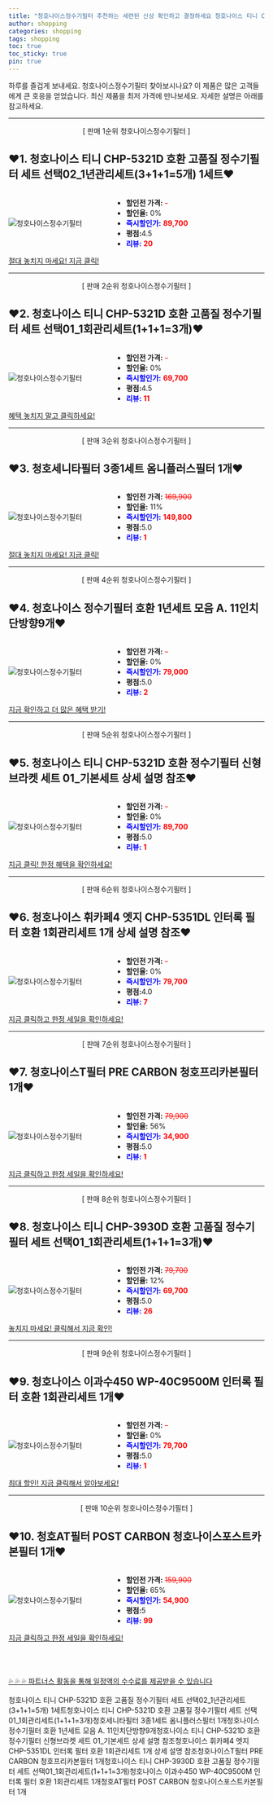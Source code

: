 ```yaml
---
title: "청호나이스정수기필터 추천하는 세련된 신상 확인하고 결정하세요 청호나이스 티니 CHP-5321D 호환 고품질"
author: shopping
categories: shopping
tags: shopping
toc: true
toc_sticky: true
pin: true
---
```

하루를 즐겁게 보내세요. 청호나이스정수기필터 찾아보시나요? 이 제품은 많은 고객들에게 큰 호응을 얻었습니다. 최신 제품을 최저 가격에 만나보세요. 자세한 설명은 아래를 참고하세요.

---
<p class="toplist" style="margin: 0 auto; display: block; width: fit-content;">[ 판매 1순위 청호나이스정수기필터 ]</p>

<h2><strong>❤️1. 청호나이스 티니 CHP-5321D 호환 고품질 정수기필터 세트 선택02_1년관리세트(3+1+1=5개) 1세트❤️</strong></h2>

<div style="display: flex; align-items: center;">
    <div style="flex: 0.4;">
        <img src="https://thumbnail6.coupangcdn.com/thumbnails/remote/230x230ex/image/vendor_inventory/0ce4/b64adf87b9840b3c151a811f3620da439ed7389a86e335a25eedb970b156.jpg" alt="청호나이스정수기필터" style="max-width: 100%;">
    </div>
    <div style="flex: 0.6; margin-left: 10px;">
        <ul>
            <li><strong>할인전 가격:</strong> <del style="color: red;">-</del></li>
            <li><strong>할인율:</strong> 0%</li>
            <li><span style='color:blue'><strong>즉시할인가:</strong></span> <span style='color:red'><strong>89,700</strong></span></li>
            <li><strong>평점:</strong>4.5</li>
            <li><span style='color:blue'><strong>리뷰:</strong></span> <span style='color:red'><strong>20</strong></span></li>
        </ul>
    </div>
</div>
<div class="center">
    <a href="https://William4Davisa.github.io?lptag=AF9450613&subid=githubio&pageKey=6161364740&traceid=V0-153&itemId=11959917437&vendorItemId=70056877665" class="myButton">
        절대 놓치지 마세요! 지금 클릭!
    </a>
</div>


---
<p class="toplist" style="margin: 0 auto; display: block; width: fit-content;">[ 판매 2순위 청호나이스정수기필터 ]</p>

<h2><strong>❤️2. 청호나이스 티니 CHP-5321D 호환 고품질 정수기필터 세트 선택01_1회관리세트(1+1+1=3개)❤️</strong></h2>

<div style="display: flex; align-items: center;">
    <div style="flex: 0.4;">
        <img src="https://thumbnail8.coupangcdn.com/thumbnails/remote/230x230ex/image/vendor_inventory/97a8/dde5d6d90957a3f69a8ea017474cf60f4310c6afaa711b042852610c0597.jpg" alt="청호나이스정수기필터" style="max-width: 100%;">
    </div>
    <div style="flex: 0.6; margin-left: 10px;">
        <ul>
            <li><strong>할인전 가격:</strong> <del style="color: red;">-</del></li>
            <li><strong>할인율:</strong> 0%</li>
            <li><span style='color:blue'><strong>즉시할인가:</strong></span> <span style='color:red'><strong>69,700</strong></span></li>
            <li><strong>평점:</strong>4.5</li>
            <li><span style='color:blue'><strong>리뷰:</strong></span> <span style='color:red'><strong>11</strong></span></li>
        </ul>
    </div>
</div>
<div class="center">
    <a href="https://William4Davisa.github.io?lptag=AF9450613&subid=githubio&pageKey=1098755526&traceid=V0-153&itemId=2057601024&vendorItemId=70056877662" class="myButton">
        혜택 놓치지 말고 클릭하세요!
    </a>
</div>


---
<p class="toplist" style="margin: 0 auto; display: block; width: fit-content;">[ 판매 3순위 청호나이스정수기필터 ]</p>

<h2><strong>❤️3. 청호세니타필터 3종1세트 옴니플러스필터 1개❤️</strong></h2>

<div style="display: flex; align-items: center;">
    <div style="flex: 0.4;">
        <img src="https://thumbnail7.coupangcdn.com/thumbnails/remote/230x230ex/image/vendor_inventory/97f8/77f4536bbd3fb54a6f39d303c419f54e5be04d574a5cf075b0601943969a.png" alt="청호나이스정수기필터" style="max-width: 100%;">
    </div>
    <div style="flex: 0.6; margin-left: 10px;">
        <ul>
            <li><strong>할인전 가격:</strong> <del style="color: red;">169,900</del></li>
            <li><strong>할인율:</strong> 11%</li>
            <li><span style='color:blue'><strong>즉시할인가:</strong></span> <span style='color:red'><strong>149,800</strong></span></li>
            <li><strong>평점:</strong>5.0</li>
            <li><span style='color:blue'><strong>리뷰:</strong></span> <span style='color:red'><strong>1</strong></span></li>
        </ul>
    </div>
</div>
<div class="center">
    <a href="https://William4Davisa.github.io?lptag=AF9450613&subid=githubio&pageKey=8181019041&traceid=V0-153&itemId=23388769481&vendorItemId=90418506590" class="myButton">
        절대 놓치지 마세요! 지금 클릭!
    </a>
</div>


---
<p class="toplist" style="margin: 0 auto; display: block; width: fit-content;">[ 판매 4순위 청호나이스정수기필터 ]</p>

<h2><strong>❤️4. 청호나이스 정수기필터 호환 1년세트 모음 A. 11인치단방향9개❤️</strong></h2>

<div style="display: flex; align-items: center;">
    <div style="flex: 0.4;">
        <img src="https://thumbnail7.coupangcdn.com/thumbnails/remote/230x230ex/image/vendor_inventory/36e3/58ccfd40ffaad2dbf51574d4caaa285cc73474727c7622ade5b43f645377.png" alt="청호나이스정수기필터" style="max-width: 100%;">
    </div>
    <div style="flex: 0.6; margin-left: 10px;">
        <ul>
            <li><strong>할인전 가격:</strong> <del style="color: red;">-</del></li>
            <li><strong>할인율:</strong> 0%</li>
            <li><span style='color:blue'><strong>즉시할인가:</strong></span> <span style='color:red'><strong>79,000</strong></span></li>
            <li><strong>평점:</strong>5.0</li>
            <li><span style='color:blue'><strong>리뷰:</strong></span> <span style='color:red'><strong>2</strong></span></li>
        </ul>
    </div>
</div>
<div class="center">
    <a href="https://William4Davisa.github.io?lptag=AF9450613&subid=githubio&pageKey=6997582846&traceid=V0-153&itemId=17148485309&vendorItemId=84321206498" class="myButton">
        지금 확인하고 더 많은 혜택 받기!
    </a>
</div>


---
<p class="toplist" style="margin: 0 auto; display: block; width: fit-content;">[ 판매 5순위 청호나이스정수기필터 ]</p>

<h2><strong>❤️5. 청호나이스 티니 CHP-5321D 호환 정수기필터 신형브라켓 세트 01_기본세트 상세 설명 참조❤️</strong></h2>

<div style="display: flex; align-items: center;">
    <div style="flex: 0.4;">
        <img src="https://thumbnail6.coupangcdn.com/thumbnails/remote/230x230ex/image/vendor_inventory/0cd6/4e9c8ac8873f3da5bfbb3425f1c1447bf18725026459f60310b32b768d3b.jpg" alt="청호나이스정수기필터" style="max-width: 100%;">
    </div>
    <div style="flex: 0.6; margin-left: 10px;">
        <ul>
            <li><strong>할인전 가격:</strong> <del style="color: red;">-</del></li>
            <li><strong>할인율:</strong> 0%</li>
            <li><span style='color:blue'><strong>즉시할인가:</strong></span> <span style='color:red'><strong>89,700</strong></span></li>
            <li><strong>평점:</strong>5.0</li>
            <li><span style='color:blue'><strong>리뷰:</strong></span> <span style='color:red'><strong>1</strong></span></li>
        </ul>
    </div>
</div>
<div class="center">
    <a href="https://William4Davisa.github.io?lptag=AF9450613&subid=githubio&pageKey=7634902435&traceid=V0-153&itemId=20271727588&vendorItemId=87358780988" class="myButton">
        지금 클릭! 한정 혜택을 확인하세요!
    </a>
</div>


---
<p class="toplist" style="margin: 0 auto; display: block; width: fit-content;">[ 판매 6순위 청호나이스정수기필터 ]</p>

<h2><strong>❤️6. 청호나이스 휘카페4 엣지 CHP-5351DL 인터록 필터 호환 1회관리세트 1개 상세 설명 참조❤️</strong></h2>

<div style="display: flex; align-items: center;">
    <div style="flex: 0.4;">
        <img src="https://thumbnail8.coupangcdn.com/thumbnails/remote/230x230ex/image/vendor_inventory/ff8a/e202ffc49b5414ccb04102b9336dd2d469f8aec8b397ad1203ac382b3e9f.jpg" alt="청호나이스정수기필터" style="max-width: 100%;">
    </div>
    <div style="flex: 0.6; margin-left: 10px;">
        <ul>
            <li><strong>할인전 가격:</strong> <del style="color: red;">-</del></li>
            <li><strong>할인율:</strong> 0%</li>
            <li><span style='color:blue'><strong>즉시할인가:</strong></span> <span style='color:red'><strong>79,700</strong></span></li>
            <li><strong>평점:</strong>4.0</li>
            <li><span style='color:blue'><strong>리뷰:</strong></span> <span style='color:red'><strong>7</strong></span></li>
        </ul>
    </div>
</div>
<div class="center">
    <a href="https://William4Davisa.github.io?lptag=AF9450613&subid=githubio&pageKey=6210619585&traceid=V0-153&itemId=12377818936&vendorItemId=79647551001" class="myButton">
        지금 클릭하고 한정 세일을 확인하세요!
    </a>
</div>


---
<p class="toplist" style="margin: 0 auto; display: block; width: fit-content;">[ 판매 7순위 청호나이스정수기필터 ]</p>

<h2><strong>❤️7. 청호나이스T필터 PRE CARBON 청호프리카본필터 1개❤️</strong></h2>

<div style="display: flex; align-items: center;">
    <div style="flex: 0.4;">
        <img src="https://thumbnail7.coupangcdn.com/thumbnails/remote/230x230ex/image/vendor_inventory/8523/ddc5db2c21d71337a75f9505250f61e9b21a46c26acf66057c0255a1cc0c.png" alt="청호나이스정수기필터" style="max-width: 100%;">
    </div>
    <div style="flex: 0.6; margin-left: 10px;">
        <ul>
            <li><strong>할인전 가격:</strong> <del style="color: red;">79,900</del></li>
            <li><strong>할인율:</strong> 56%</li>
            <li><span style='color:blue'><strong>즉시할인가:</strong></span> <span style='color:red'><strong>34,900</strong></span></li>
            <li><strong>평점:</strong>5.0</li>
            <li><span style='color:blue'><strong>리뷰:</strong></span> <span style='color:red'><strong>1</strong></span></li>
        </ul>
    </div>
</div>
<div class="center">
    <a href="https://William4Davisa.github.io?lptag=AF9450613&subid=githubio&pageKey=8142747025&traceid=V0-153&itemId=23141404232&vendorItemId=90174290968" class="myButton">
        지금 클릭하고 한정 세일을 확인하세요!
    </a>
</div>


---
<p class="toplist" style="margin: 0 auto; display: block; width: fit-content;">[ 판매 8순위 청호나이스정수기필터 ]</p>

<h2><strong>❤️8. 청호나이스 티니 CHP-3930D 호환 고품질 정수기필터 세트 선택01_1회관리세트(1+1+1=3개)❤️</strong></h2>

<div style="display: flex; align-items: center;">
    <div style="flex: 0.4;">
        <img src="https://thumbnail7.coupangcdn.com/thumbnails/remote/230x230ex/image/vendor_inventory/1cb3/2c20a0d3616759af3ee27e827b13e55fa76d84d32b5858593d699f5745a6.jpg" alt="청호나이스정수기필터" style="max-width: 100%;">
    </div>
    <div style="flex: 0.6; margin-left: 10px;">
        <ul>
            <li><strong>할인전 가격:</strong> <del style="color: red;">79,700</del></li>
            <li><strong>할인율:</strong> 12%</li>
            <li><span style='color:blue'><strong>즉시할인가:</strong></span> <span style='color:red'><strong>69,700</strong></span></li>
            <li><strong>평점:</strong>5.0</li>
            <li><span style='color:blue'><strong>리뷰:</strong></span> <span style='color:red'><strong>26</strong></span></li>
        </ul>
    </div>
</div>
<div class="center">
    <a href="https://William4Davisa.github.io?lptag=AF9450613&subid=githubio&pageKey=1098708380&traceid=V0-153&itemId=2057536288&vendorItemId=70056812946" class="myButton">
        놓치지 마세요! 클릭해서 지금 확인!
    </a>
</div>


---
<p class="toplist" style="margin: 0 auto; display: block; width: fit-content;">[ 판매 9순위 청호나이스정수기필터 ]</p>

<h2><strong>❤️9. 청호나이스 이과수450 WP-40C9500M 인터록 필터 호환 1회관리세트 1개❤️</strong></h2>

<div style="display: flex; align-items: center;">
    <div style="flex: 0.4;">
        <img src="https://thumbnail8.coupangcdn.com/thumbnails/remote/230x230ex/image/vendor_inventory/ff8a/e202ffc49b5414ccb04102b9336dd2d469f8aec8b397ad1203ac382b3e9f.jpg" alt="청호나이스정수기필터" style="max-width: 100%;">
    </div>
    <div style="flex: 0.6; margin-left: 10px;">
        <ul>
            <li><strong>할인전 가격:</strong> <del style="color: red;">-</del></li>
            <li><strong>할인율:</strong> 0%</li>
            <li><span style='color:blue'><strong>즉시할인가:</strong></span> <span style='color:red'><strong>79,700</strong></span></li>
            <li><strong>평점:</strong>5.0</li>
            <li><span style='color:blue'><strong>리뷰:</strong></span> <span style='color:red'><strong>1</strong></span></li>
        </ul>
    </div>
</div>
<div class="center">
    <a href="https://William4Davisa.github.io?lptag=AF9450613&subid=githubio&pageKey=6210951064&traceid=V0-153&itemId=12380144331&vendorItemId=79649864787" class="myButton">
        최대 할인! 지금 클릭해서 알아보세요!
    </a>
</div>


---
<p class="toplist" style="margin: 0 auto; display: block; width: fit-content;">[ 판매 10순위 청호나이스정수기필터 ]</p>

<h2><strong>❤️10. 청호AT필터 POST CARBON 청호나이스포스트카본필터 1개❤️</strong></h2>

<div style="display: flex; align-items: center;">
    <div style="flex: 0.4;">
        <img src="https://thumbnail9.coupangcdn.com/thumbnails/remote/230x230ex/image/vendor_inventory/5e8f/052400879252ec40e7bf58db54d6555b2427fcd6efc517cca666ff9d9fa1.png" alt="청호나이스정수기필터" style="max-width: 100%;">
    </div>
    <div style="flex: 0.6; margin-left: 10px;">
        <ul>
            <li><strong>할인전 가격:</strong> <del style="color: red;">159,900</del></li>
            <li><strong>할인율:</strong> 65%</li>
            <li><span style='color:blue'><strong>즉시할인가:</strong></span> <span style='color:red'><strong>54,900</strong></span></li>
            <li><strong>평점:</strong>5</li>
            <li><span style='color:blue'><strong>리뷰:</strong></span> <span style='color:red'><strong>99</strong></span></li>
        </ul>
    </div>
</div>
<div class="center">
    <a href="https://William4Davisa.github.io?lptag=AF9450613&subid=githubio&pageKey=8145762486&traceid=V0-153&itemId=23158974200&vendorItemId=90191770555" class="myButton">
        지금 클릭하고 한정 세일을 확인하세요!
    </a>
</div>

<br><br><br>[💦 💦 💦 파트너스 활동을 통해 일정액의 수수료를 제공받을 수 있습니다](https://link.coupang.com/a/bcpT2c)<br><br>청호나이스 티니 CHP-5321D 호환 고품질 정수기필터 세트 선택02_1년관리세트(3+1+1=5개) 1세트청호나이스 티니 CHP-5321D 호환 고품질 정수기필터 세트 선택01_1회관리세트(1+1+1=3개)청호세니타필터 3종1세트 옴니플러스필터 1개청호나이스 정수기필터 호환 1년세트 모음 A. 11인치단방향9개청호나이스 티니 CHP-5321D 호환 정수기필터 신형브라켓 세트 01_기본세트 상세 설명 참조청호나이스 휘카페4 엣지 CHP-5351DL 인터록 필터 호환 1회관리세트 1개 상세 설명 참조청호나이스T필터 PRE CARBON 청호프리카본필터 1개청호나이스 티니 CHP-3930D 호환 고품질 정수기필터 세트 선택01_1회관리세트(1+1+1=3개)청호나이스 이과수450 WP-40C9500M 인터록 필터 호환 1회관리세트 1개청호AT필터 POST CARBON 청호나이스포스트카본필터 1개